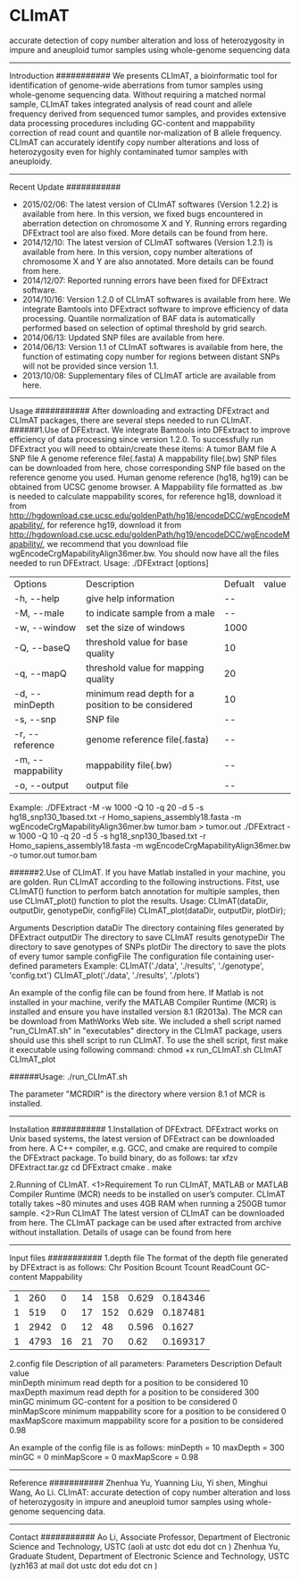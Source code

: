 # CLImAT
 accurate detection of copy number alteration and loss of heterozygosity in impure and aneuploid tumor samples using whole-genome sequencing data

------------------------------
Introduction
###########
We presents CLImAT, a bioinformatic tool for identification of genome-wide aberrations from tumor samples using whole-genome sequencing data. Without requiring a matched normal sample, CLImAT takes integrated analysis of read count and allele frequency derived from sequenced tumor samples, and provides extensive data processing procedures including GC-content and mappability correction of read count and quantile nor-malization of B allele frequency. CLImAT can accurately identify copy number alterations and loss of heterozygosity even for highly contaminated tumor samples with aneuploidy.

------------------------------
Recent Update
###########
- 2015/02/06: The latest version of CLImAT softwares (Version 1.2.2) is available from here. In this version, we fixed bugs encountered in aberration detection on chromosome X and Y. Running errors regarding DFExtract tool are also fixed. More details can be found from here.
- 2014/12/10: The latest version of CLImAT softwares (Version 1.2.1) is available from here. In this version, copy number alterations of chromosome X and Y are also annotated. More details can be found from here.
- 2014/12/07: Reported running errors have been fixed for DFExtract software.
- 2014/10/16: Version 1.2.0 of CLImAT softwares is available from here. We integrate Bamtools into DFExtract software to improve efficiency of data processing. Quantile normalization of BAF data is automatically performed based on selection of optimal threshold by grid search. 
- 2014/06/13: Updated SNP files are available from here.
- 2014/06/13: Version 1.1 of CLImAT softwares is available from here, the function of estimating copy number for regions between distant SNPs will not be provided since version 1.1. 
- 2013/10/08: Supplementary files of CLImAT article are available from here.

------------------------------
Usage
###########
After downloading and extracting DFExtract and CLImAT packages, there are several steps needed to run CLImAT. 
######1.Use of DFExtract.
We integrate Bamtools into DFExtract to improve efficiency of data processing since version 1.2.0.
To successfully run DFExtract you will need to obtain/create these items:
A tumor BAM file
A SNP file
A genome reference file(.fasta)
A mappability file(.bw)
SNP files can be downloaded from here, chose corresponding SNP file based on the reference genome you used.
Human genome reference (hg18, hg19) can be obtained from UCSC genome browser.
A Mappability file formatted as .bw is needed to calculate mappability scores, for reference hg18, download it from http://hgdownload.cse.ucsc.edu/goldenPath/hg18/encodeDCC/wgEncodeMapability/, for reference hg19, download it from http://hgdownload.cse.ucsc.edu/goldenPath/hg19/encodeDCC/wgEncodeMapability/, we recommend that you download file wgEncodeCrgMapabilityAlign36mer.bw.
You should now have all the files needed to run DFExtract.
Usage:
./DFExtract [options] <BAM file>
<table>
<tr><td>Options</td><td>Description</td><td>Defualt</td><td>value</td></tr>
<tr><td>-h, --help</td><td>give help information</td><td>--</td></tr>
<tr><td>-M, --male</td><td>to indicate sample from a male</td><td>--</td></tr>
<tr><td>-w, --window</td><td>set the size of windows</td><td>1000</td></tr>
<tr><td>-Q, --baseQ</td><td>threshold value for base quality</td><td>10</td></tr>
<tr><td>-q, --mapQ</td><td>threshold value for mapping quality</td><td>20</td></tr>
<tr><td>-d, --minDepth</td><td>minimum read depth for a position to be considered</td><td>10</td></tr>
<tr><td>-s, --snp</td><td>SNP file</td><td>--</td></tr>
<tr><td>-r, --reference</td><td>genome reference file(.fasta)</td><td>--</td></tr>
<tr><td>-m, --mappability</td><td>mappability file(.bw)</td><td>--</td></tr>
<tr><td>-o, --output</td><td>output file</td><td>--</td></tr>
</table>
Example:
./DFExtract -M -w 1000 -Q 10 -q 20 -d 5 -s hg18_snp130_1based.txt -r Homo_sapiens_assembly18.fasta -m wgEncodeCrgMapabilityAlign36mer.bw tumor.bam > tumor.out
./DFExtract -w 1000 -Q 10 -q 20 -d 5 -s hg18_snp130_1based.txt -r Homo_sapiens_assembly18.fasta -m wgEncodeCrgMapabilityAlign36mer.bw -o tumor.out tumor.bam

######2.Use of CLImAT.
If you have Matlab installed in your machine, you are golden. Run CLImAT according to the following instructions.
Fitst, use CLImAT() function to perform batch annotation for multiple samples, then use CLImAT_plot() function to plot the results.
Usage:
CLImAT(dataDir, outputDir, genotypeDir, configFile)
CLImAT_plot(dataDir, outputDir, plotDir);

Arguments	Description
dataDir	The directory containing files generated by DFExtract
outputDir	The directory to save CLImAT results
genotypeDir	The directory to save genotypes of SNPs
plotDir	The directory to save the plots of every tumor sample
configFile	The configuration file containing user-defined parameters
Example:
CLImAT('./data', './results', './genotype', 'config.txt')
CLImAT_plot('./data', './results', './plots')

An example of the config file can be found from here.
If Matlab is not installed in your machine, verify the MATLAB Compiler Runtime (MCR) is installed and ensure you have installed version 8.1 (R2013a). The MCR can be download from MathWorks Web site. We included a shell script named "run_CLImAT.sh" in "executables" directory in the CLImAT package, users should use this shell script to run CLImAT. To use the shell script, first make it executable using following command:
chmod +x run_CLImAT.sh CLImAT CLImAT_plot

######Usage:
./run_CLImAT.sh <MCRDIR> <dataDir> <outputDir> <genotypeDir> <plotDir> <configFile>

The parameter "MCRDIR" is the directory where version 8.1 of MCR is installed.

------------------------------
Installation
###########
1.Installation of DFExtract.
DFExtract works on Unix based systems, the latest version of DFExtract can be downloaded from here. A C++ compiler, e.g. GCC, and cmake are required to compile the DFExtract package. To build binary, do as follows:
tar xfzv DFExtract.tar.gz
cd DFExtract
cmake .
make

2.Running of CLImAT.
<1>Requirement
To run CLImAT, MATLAB or MATLAB Compiler Runtime (MCR) needs to be installed on user’s computer. CLImAT totally takes ~80 minutes and uses 4GB RAM when running a 250GB tumor sample.
<2>Run CLImAT
The latest version of CLImAT can be downloaded from here.
The CLImAT package can be used after extracted from archive without installation. Details of usage can be found from here 

------------------------------
Input files
###########
1.depth file
The format of the depth file generated by DFExtract is as follows:
Chr	Position	Bcount	Tcount	ReadCount	GC-content	Mappability
<table>
<tr><td>1</td><td>260</td><td>0</td><td>14</td><td>158</td><td>0.629</td><td>0.184346</td></tr>
<tr><td>1</td><td>519</td><td>0</td><td>17</td><td>152</td><td>0.629</td><td>0.187481</td></tr>
<tr><td>1</td><td>2942</td><td>0</td><td>12</td><td>48</td><td>0.596</td><td>0.1627</td></tr>
<tr><td>1</td><td>4793</td><td>16</td><td>21</td><td>70</td><td>0.62</td><td>0.169317</td></tr>
</table>
2.config file
Description of all parameters:
Parameters	Description	Default value<br>
minDepth	minimum read depth for a position to be considered	10<br>
maxDepth	maximum read depth for a position to be considered	300<br>
minGC	minimum GC-content for a position to be considered	0<br>
minMapScore	minimum mappability score for a position to be considered	0<br>
maxMapScore	maximum mappability score for a position to be considered	0.98<br>

An example of the config file is as follows:
     minDepth = 10
     maxDepth = 300
     minGC = 0
     minMapScore = 0
     maxMapScore = 0.98
     
------------------------------
Reference
###########
Zhenhua Yu, Yuanning Liu, Yi shen, Minghui Wang, Ao Li. CLImAT: accurate detection of copy number alteration and loss of heterozygosity in impure and aneuploid tumor samples using whole-genome sequencing data.

------------------------------
Contact
###########
Ao Li, Associate Professor, Department of Electronic Science and Technology, USTC (aoli at ustc dot edu dot cn )
Zhenhua Yu, Graduate Student, Department of Electronic Science and Technology, USTC (yzh163 at mail dot ustc dot edu dot cn )
